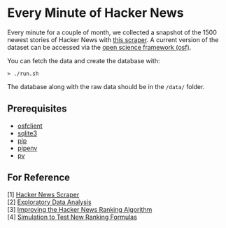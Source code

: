 # Every Minute of Hacker News

Every minute for a couple of month, we collected a snapshot of the 1500 newest stories of Hacker News with [this scraper](https://github.com/social-protocols/hn-scraper).
A current version of the dataset can be accessed via the [open science framework (osf)](https://osf.io/bnysw/).

You can fetch the data and create the database with:

```
> ./run.sh
```

The database along with the raw data should be in the `/data/` folder.


## Prerequisites

* [osfclient](https://github.com/osfclient/osfclient)
* [sqlite3](https://www.sqlite.org/index.html)
* [pip](https://pypi.org/project/pip/)
* [pipenv](https://pipenv.pypa.io/en/latest/)
* [pv](https://linux.die.net/man/1/pv)


## For Reference

[1] [Hacker News Scraper](https://github.com/social-protocols/hn-scraper)  
[2] [Exploratory Data Analysis](https://www.kaggle.com/felixdietze/notebook9816d54b59)  
[3] [Improving the Hacker News Ranking Algorithm](https://felx.me/2021/08/29/improving-the-hacker-news-ranking-algorithm.html)  
[4] [Simulation to Test New Ranking Formulas](https://github.com/fdietze/downvote-scoring)  
